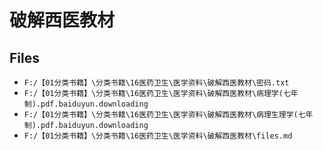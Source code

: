 # 破解西医教材

## Files

- `F:/【01分类书籍】\分类书籍\16医药卫生\医学资料\破解西医教材\密码.txt`
- `F:/【01分类书籍】\分类书籍\16医药卫生\医学资料\破解西医教材\病理学(七年制).pdf.baiduyun.downloading`
- `F:/【01分类书籍】\分类书籍\16医药卫生\医学资料\破解西医教材\病理生理学(七年制).pdf.baiduyun.downloading`
- `F:/【01分类书籍】\分类书籍\16医药卫生\医学资料\破解西医教材\files.md`
